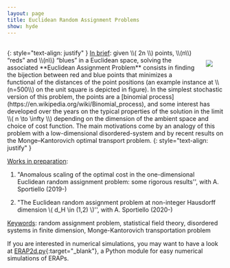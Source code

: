 ```yaml
---
layout: page
title: Euclidean Random Assignment Problems
show: hyde
---
```



<br/>

<img style="max-width:350px;float:right;margin: 15px 15px 15px 15px;padding: 10px;" src="../assets/config-n500.png">
{: style="text-align: justify" }
 <ins>In brief</ins>: given \\( 2n \\) points, \\(n\\) “reds” and \\(n\\) “blues” in a Euclidean space, solving the associated **Euclidean Assignment Problem** consists in finding the bijection between red and blue points that minimizes a functional of the distances of the point positions (an example instance at \\(n=500\\) on the unit square is depicted in figure). In the simplest stochastic version of this problem, the points are a [binomial process](https://en.wikipedia.org/wiki/Binomial_process), and some interest has developed over the years on the typical properties of the solution in the limit \\( n \to \infty \\) depending on the dimension of the ambient space and choice of cost function. The main motivations come by an analogy of this problem with a low-dimensional disordered-system and by recent results on the Monge–Kantorovich optimal transport problem.
{: style="text-align: justify" }



<ins>Works in preparation</ins>:

1. "Anomalous scaling of the optimal cost in the one-dimensional Euclidean random assignment problem: some rigorous results'',
 with A. Sportiello (2019-)

2. "The Euclidean random assignment problem at non-integer Hausdorff dimension \\( d_H \in (1,2) \\)'',
 with A. Sportiello (2020-)


<ins>Keywords</ins>: random assignment problem, statistical field theory, disordered systems in finite dimension, Monge-Kantorovich transportation problem



If you are interested in numerical simulations, you may want to have a look at [ERAP2d.py](https://github.com/matteodachille/ERAPs2d){:target="_blank"}, a Python module for easy numerical simulations of ERAPs.

